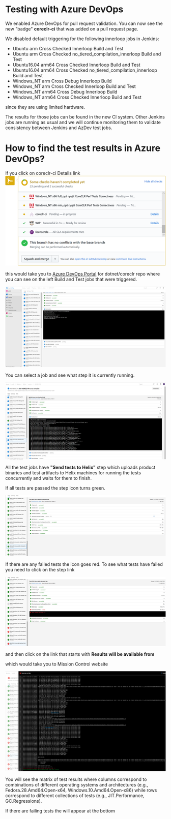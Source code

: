 Testing with Azure DevOps
===

We enabled Azure DevOps for pull request validation. You can now see the new "badge" **coreclr-ci** that was added on a pull request page.

We disabled default triggering for the following innerloop jobs in Jenkins:

* Ubuntu arm Cross Checked Innerloop Build and Test
* Ubuntu arm Cross Checked no_tiered_compilation_innerloop Build and Test
* Ubuntu16.04 arm64 Cross Checked Innerloop Build and Test 
* Ubuntu16.04 arm64 Cross Checked no_tiered_compilation_innerloop Build and Test
* Windows_NT arm Cross Debug Innerloop Build
* Windows_NT arm Cross Checked Innerloop Build and Test
* Windows_NT arm64 Cross Debug Innerloop Build
* Windows_NT arm64 Cross Checked Innerloop Build and Test

since they are using limited hardware.

The results for those jobs can be found in the new CI system. 
Other Jenkins jobs are running as usual and we will continue monitoring them to validate consistency between Jenkins and AzDev test jobs.

# How to find the test results in Azure DevOps?

If you click on coreclr-ci Details link 
![coreclr-ci-badge](coreclr-ci-badge.png)

this would take you to [Azure DevOps Portal](https://dev.azure.com/dnceng/public/_build?definitionId=228) for dotnet/coreclr repo where you can see on the left Build and Test jobs that were triggered.

![azdev-portal](azdev-portal.png)

You can select a job and see what step it is currently running.

![azdev-job-step](azdev-job-step.png)

All the test jobs have **"Send tests to Helix"** step which uploads product binaries and test artifacts to Helix machines for running the tests concurrently and waits for them to finish.

If all tests are passed the step icon turns green. 

![azdev-job-step-green](azdev-job-step-green.png)

If there are any failed tests the icon goes red. To see what tests have failed you need to click on the step link

![azdev-job-step-red](azdev-job-step-red.png)

and then click on the link that starts with **Results will be available from**

which would take you to Mission Control website

![azdev-job-step-red-mc-link](azdev-job-step-red-mc-link.png)

You will see the matrix of test results where columns correspond to combinations of different operating systems and architectures (e.g., Fedora.28.Amd64.Open-x64, Windows.10.Amd64.Open-x86) while rows correspond to different collections of tests (e.g.,  JIT.Performance, GC.Regressions).

If there are failing tests the will appear at the bottom 



